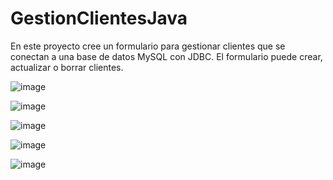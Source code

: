 # GestionClientesJava

En este proyecto cree un formulario para gestionar clientes que se conectan a una base de datos MySQL con JDBC.
El formulario puede crear, actualizar o borrar clientes. 

![image](https://user-images.githubusercontent.com/93951673/222314646-566eb1fb-3f20-4811-ba3f-b489811f78b2.png)

![image](https://user-images.githubusercontent.com/93951673/222314780-cff3842c-1102-4661-82cb-af25eba46348.png)

![image](https://user-images.githubusercontent.com/93951673/222315435-fc17f01e-1fdd-42b2-b7e7-417dfa90379b.png)

![image](https://user-images.githubusercontent.com/93951673/222315586-f0020ae8-17bd-4709-bbc4-bf5cb74d2c28.png)

![image](https://user-images.githubusercontent.com/93951673/222315809-32393681-26ee-4e44-9e98-fafe0a907696.png)

